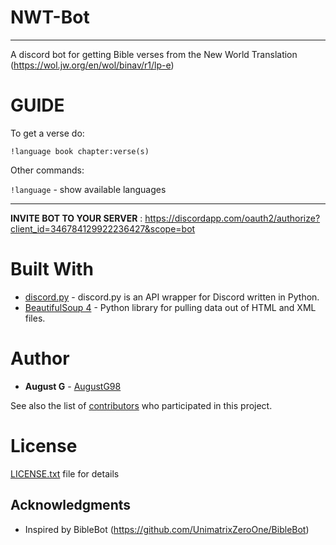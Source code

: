 # NWT-Bot

---


A discord bot for getting Bible verses from the New World Translation (https://wol.jw.org/en/wol/binav/r1/lp-e)


# GUIDE
To get a verse do:

`!language book chapter:verse(s)`

Other commands:

`!language` - show available languages

---

**INVITE BOT TO YOUR SERVER** : https://discordapp.com/oauth2/authorize?client_id=346784129922236427&scope=bot


# Built With


* [discord.py](https://github.com/Rapptz/discord.py) - discord.py is an API wrapper for Discord written in Python.
* [BeautifulSoup 4](https://www.crummy.com/software/BeautifulSoup/bs4/doc/) - Python library for pulling data out of HTML and XML files.

# Author



* **August G** - [AugustG98](https://github.com/AugustG98)

See also the list of [contributors](https://github.com/AugustG98/NWT-Bot/graphs/contributors) who participated in this project.


# License


[LICENSE.txt](LICENSE.txt) file for details


## Acknowledgments

* Inspired by BibleBot (https://github.com/UnimatrixZeroOne/BibleBot)

